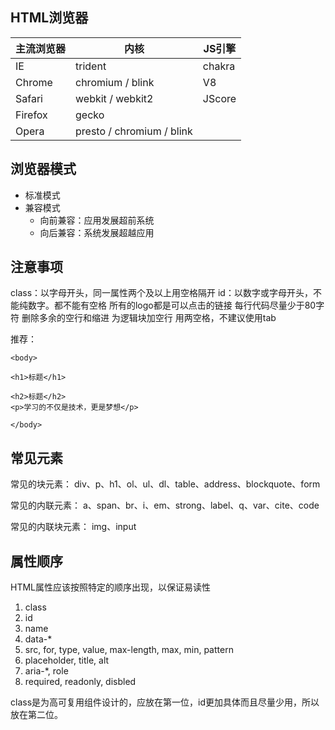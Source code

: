## HTML浏览器
| 主流浏览器 | 内核 | JS引擎 |
|-----|----|----|
| IE | trident | chakra |
| Chrome | chromium / blink | V8 |
| Safari | webkit / webkit2 | JScore |
| Firefox | gecko |  |
| Opera | presto  / chromium / blink |  |
## 浏览器模式
- 标准模式
- 兼容模式
  - 向前兼容：应用发展超前系统
  - 向后兼容：系统发展超越应用
## 注意事项
class：以字母开头，同一属性两个及以上用空格隔开
id：以数字或字母开头，不能纯数字。都不能有空格
所有的logo都是可以点击的链接
每行代码尽量少于80字符
删除多余的空行和缩进
为逻辑块加空行
用两空格，不建议使用tab

推荐：
```
<body>

<h1>标题</h1>

<h2>标题</h2>
<p>学习的不仅是技术，更是梦想</p>

</body>

```
## 常见元素
常见的块元素：
div、p、h1、ol、ul、dl、table、address、blockquote、form

常见的内联元素：
a、span、br、i、em、strong、label、q、var、cite、code

常见的内联块元素：
img、input

## 属性顺序
HTML属性应该按照特定的顺序出现，以保证易读性
1. class
2. id
3. name
4. data-*
5. src, for, type, value, max-length, max, min, pattern
6. placeholder, title, alt
7. aria-*, role
8. required, readonly, disbled

class是为高可复用组件设计的，应放在第一位，id更加具体而且尽量少用，所以放在第二位。